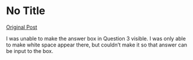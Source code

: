 # No Title

[Original Post](https://discourse.onlinedegree.iitm.ac.in/t/163247/51)

<p>I was unable to make the answer box in Question 3 visible. I was only able to make white space appear there, but couldn’t make it so that answer can be input to the box.</p>